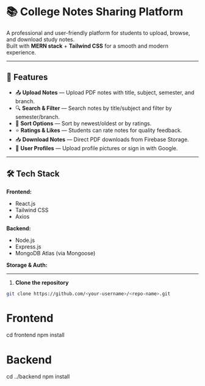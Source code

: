 # 📚 College Notes Sharing Platform

A professional and user-friendly platform for students to upload, browse, and download study notes.  
Built with **MERN stack** + **Tailwind CSS** for a smooth and modern experience.

---

## 🚀 Features

- 📤 **Upload Notes** — Upload PDF notes with title, subject, semester, and branch.
- 🔍 **Search & Filter** — Search notes by title/subject and filter by semester/branch.
- 📅 **Sort Options** — Sort by newest/oldest or by ratings.
- ⭐ **Ratings & Likes** — Students can rate notes for quality feedback.
- 📥 **Download Notes** — Direct PDF downloads from Firebase Storage.
- 👤 **User Profiles** — Upload profile pictures or sign in with Google.

---

## 🛠️ Tech Stack

**Frontend:**

- React.js
- Tailwind CSS
- Axios

**Backend:**

- Node.js
- Express.js
- MongoDB Atlas (via Mongoose)

**Storage & Auth:**

---

1. **Clone the repository**

```bash
git clone https://github.com/<your-username>/<repo-name>.git

```

# Frontend

cd frontend
npm install

# Backend

cd ../backend
npm install
